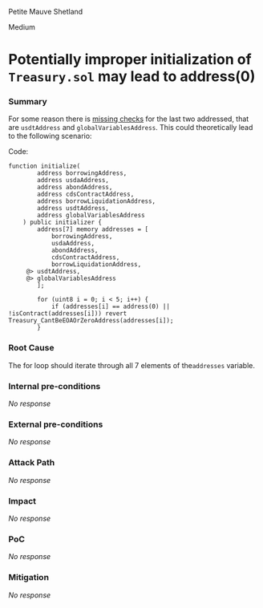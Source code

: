 Petite Mauve Shetland

Medium

# Potentially improper initialization of `Treasury.sol` may lead to address(0)

### Summary

For some reason there is [missing checks](https://github.com/sherlock-audit/2024-11-autonomint/blob/main/Blockchain/Blockchian/contracts/Core_logic/Treasury.sol#L100) for the last two addressed, that are `usdtAddress` and `globalVariablesAddress`. This could theoretically lead to the following scenario:

Code:

```solidity
function initialize(
        address borrowingAddress,
        address usdaAddress,
        address abondAddress,
        address cdsContractAddress,
        address borrowLiquidationAddress,
        address usdtAddress,
        address globalVariablesAddress
    ) public initializer {
        address[7] memory addresses = [
            borrowingAddress,
            usdaAddress,
            abondAddress,
            cdsContractAddress,
            borrowLiquidationAddress,
     @> usdtAddress,
     @> globalVariablesAddress
        ];

        for (uint8 i = 0; i < 5; i++) {
            if (addresses[i] == address(0) || !isContract(addresses[i])) revert Treasury_CantBeEOAOrZeroAddress(addresses[i]);
        }
```

### Root Cause

The for loop should iterate through all 7 elements of the`addresses` variable.

### Internal pre-conditions

_No response_

### External pre-conditions

_No response_

### Attack Path

_No response_

### Impact

_No response_

### PoC

_No response_

### Mitigation

_No response_